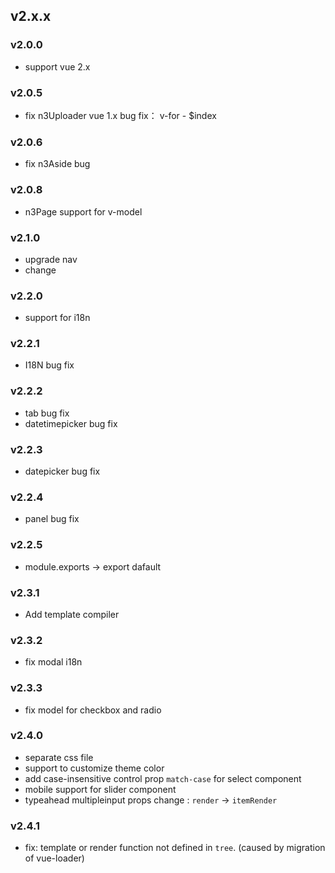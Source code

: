 v2.x.x
------

### v2.0.0

+ support vue 2.x

### v2.0.5

+ fix n3Uploader vue 1.x bug fix： v-for - $index

### v2.0.6

+ fix n3Aside bug

### v2.0.8

+ n3Page support for v-model

### v2.1.0
 
+ upgrade nav
+ change 

### v2.2.0
 
+ support for i18n

### v2.2.1
 
+ I18N bug fix

### v2.2.2
 
+ tab bug fix
+ datetimepicker bug fix

### v2.2.3

+ datepicker bug fix

### v2.2.4

+ panel bug fix

### v2.2.5

+ module.exports -> export dafault

### v2.3.1

+ Add template compiler

### v2.3.2

+ fix modal i18n

### v2.3.3

+ fix model for checkbox and radio

### v2.4.0

+ separate css file 
+ support to customize theme color 
+ add case-insensitive control prop `match-case` for select component 
+ mobile support for slider component
+ typeahead multipleinput props change : `render` -> `itemRender`

### v2.4.1

+ fix: template or render function not defined in `tree`. (caused by migration of vue-loader)
